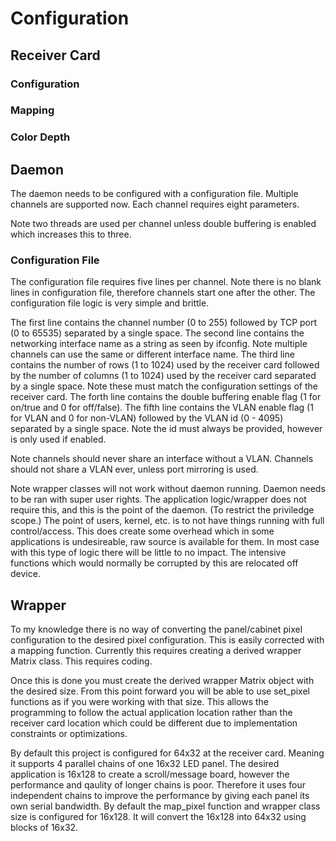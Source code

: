 # Configuration
## Receiver Card
### Configuration
### Mapping
### Color Depth
## Daemon
The daemon needs to be configured with a configuration file. Multiple channels are supported now. Each channel requires eight parameters.

Note two threads are used per channel unless double buffering is enabled which increases this to three. 

### Configuration File
The configuration file requires five lines per channel. Note there is no blank lines in configuration file, therefore channels start one after the other. The configuration file logic is very simple and brittle.

The first line contains the channel number (0 to 255) followed by TCP port (0 to 65535) separated by a single space. The second line contains the networking interface name as a string as seen by ifconfig. Note multiple channels can use the same or different interface name. The third line contains the number of rows (1 to 1024) used by the receiver card followed by the number of columns (1 to 1024) used by the receiver card separated by a single space. Note these must match the configuration settings of the receiver card. The forth line contains the double buffering enable flag (1 for on/true and 0 for off/false). The fifth line contains the VLAN enable flag (1 for VLAN and 0 for non-VLAN) followed by the VLAN id (0 - 4095) separated by a single space. Note the id must always be provided, however is only used if enabled.

Note channels should never share an interface without a VLAN. Channels should not share a VLAN ever, unless port mirroring is used.

Note wrapper classes will not work without daemon running. Daemon needs to be ran with super user rights. The application logic/wrapper does not require this, and this is the point of the daemon. (To restrict the priviledge scope.) The point of users, kernel, etc. is to not have things running with full control/access. This does create some overhead which in some applications is undesireable, raw source is available for them. In most case with this type of logic there will be little to no impact. The intensive functions which would normally be corrupted by this are relocated off device.

## Wrapper
To my knowledge there is no way of converting the panel/cabinet pixel configuration to the desired pixel configuration. This is easily corrected with a mapping function. Currently this requires creating a derived wrapper Matrix class. This requires coding.

Once this is done you must create the derived wrapper Matrix object with the desired size. From this point forward you will be able to use set_pixel functions as if you were working with that size. This allows the programming to follow the actual application location rather than the receiver card location which could be different due to implementation constraints or optimizations.

By default this project is configured for 64x32 at the receiver card. Meaning it supports 4 parallel chains of one 16x32 LED panel. The desired application is 16x128 to create a scroll/message board, however the performance and qaulity of longer chains is poor. Therefore it uses four independent chains to improve the performance by giving each panel its own serial bandwidth. By default the map_pixel function and wrapper class size is configured for 16x128. It will convert the 16x128 into 64x32 using blocks of 16x32.
